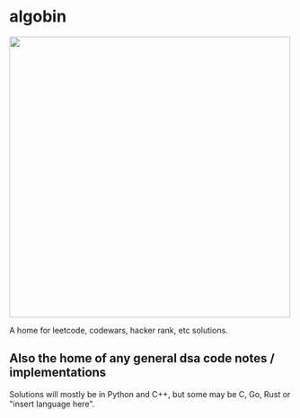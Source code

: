 # algobin
<img src="https://hai.stanford.edu/sites/default/files/news/teaser-images/illustration%20of%20labyrinth%20lines.jpg" width="500">


A home for leetcode, codewars, hacker rank, etc solutions.

Also the home of any general dsa code notes / implementations
---

Solutions will mostly be in Python and C++, but some may be C, Go, Rust or "insert language here".
